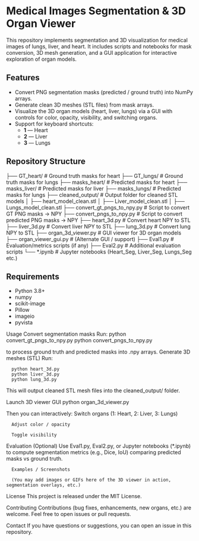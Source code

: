 # Medical Images Segmentation & 3D Organ Viewer

This repository implements segmentation and 3D visualization for medical images of lungs, liver, and heart. It includes scripts and notebooks for mask conversion, 3D mesh generation, and a GUI application for interactive exploration of organ models.

## Features

- Convert PNG segmentation masks (predicted / ground truth) into NumPy arrays.  
- Generate clean 3D meshes (STL files) from mask arrays.  
- Visualize the 3D organ models (heart, liver, lungs) via a GUI with controls for color, opacity, visibility, and switching organs.  
- Support for keyboard shortcuts:  
  - **1** — Heart  
  - **2** — Liver  
  - **3** — Lungs  

## Repository Structure
├── GT_heart/ # Ground truth masks for heart
├── GT_lungs/ # Ground truth masks for lungs
├── masks_heart/ # Predicted masks for heart
├── masks_liver/ # Predicted masks for liver
├── masks_lungs/ # Predicted masks for lungs
├── cleaned_output/ # Output folder for cleaned STL models
│ ├── heart_model_clean.stl
│ ├── Liver_model_clean.stl
│ ├── Lungs_model_clean.stl
├── convert_gt_pngs_to_npy.py # Script to convert GT PNG masks → NPY
├── convert_pngs_to_npy.py # Script to convert predicted PNG masks → NPY
├── heart_3d.py # Convert heart NPY to STL
├── liver_3d.py # Convert liver NPY to STL
├── lung_3d.py # Convert lung NPY to STL
├── organ_3d_viewer.py # GUI viewer for 3D organ models
├── organ_viewer_gui.py # (Alternate GUI / support)
├── Eval1.py # Evaluation/metrics scripts (if any)
├── Eval2.py # Additional evaluation scripts
└── *.ipynb # Jupyter notebooks (Heart_Seg, Liver_Seg, Lungs_Seg etc.)

## Requirements

- Python 3.8+  
- numpy  
- scikit-image  
- Pillow  
- imageio  
- pyvista  

Usage
Convert segmentation masks
      Run:
      python convert_gt_pngs_to_npy.py
      python convert_pngs_to_npy.py
      

to process ground truth and predicted masks into .npy arrays.
      Generate 3D meshes (STL)
      Run:
      
      python heart_3d.py
      python liver_3d.py
      python lung_3d.py


This will output cleaned STL mesh files into the cleaned_output/ folder.

Launch 3D viewer GUI
      python organ_3d_viewer.py


Then you can interactively:
      Switch organs (1: Heart, 2: Liver, 3: Lungs)
      
      Adjust color / opacity
      
      Toggle visibility

Evaluation
      (Optional) Use Eval1.py, Eval2.py, or Jupyter notebooks (*.ipynb) to compute segmentation metrics (e.g., Dice, IoU) comparing predicted masks vs ground truth.
      
      Examples / Screenshots
      
      (You may add images or GIFs here of the 3D viewer in action, segmentation overlays, etc.)

License
      This project is released under the MIT License.

Contributing
      Contributions (bug fixes, enhancements, new organs, etc.) are welcome. Feel free to open issues or pull requests.

Contact
      If you have questions or suggestions, you can open an issue in this repository.
